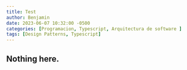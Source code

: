 ```yaml
---
title: Test
author: Benjamin
date: 2023-06-07 10:32:00 -0500
categories: [Programacion, Typescript, Arquitectura de software ]
tags: [Design Patterns, Typescript]
---
```


## Nothing here.